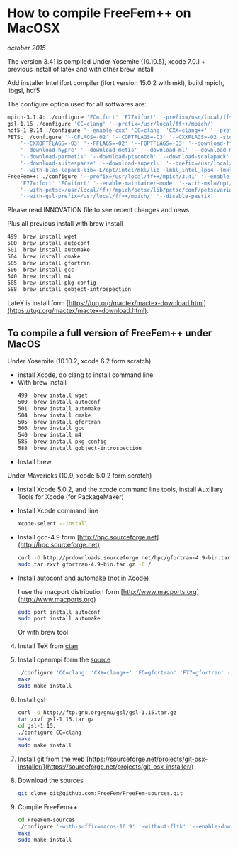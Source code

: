 <!----------------------------------------------------------------------------------->
<!--- This file is part of FreeFEM.                                               --->
<!--- Laboratoire Jacques-Louis Lions                                             --->
<!--- Sorbonne Université, UMR 7598, Paris, F-75005 France                        --->
<!---                                                                             --->
<!--- Foobar is free software: you can redistribute it and/or modify              --->
<!--- it under the terms of the GNU Lesser General Public License as published by --->
<!--- the Free Software Foundation, either version 3 of the License, or           --->
<!--- (at your option) any later version.                                         --->
<!---                                                                             --->
<!--- Foobar is distributed in the hope that it will be useful,                   --->
<!--- but WITHOUT ANY WARRANTY; without even the implied warranty of              --->
<!--- MERCHANTABILITY or FITNESS FOR A PARTICULAR PURPOSE.  See the               --->
<!--- GNU Lesser General Public License for more details.                         --->
<!---                                                                             --->
<!--- You should have received a copy of the GNU Lesser General Public License    --->
<!--- along with Foobar.  If not, see <http://www.gnu.org/licenses/>.             --->
<!----------------------------------------------------------------------------------->

# How to compile FreeFem++ on MacOSX

_october 2015_

The version 3.41 is compiled Under Yosemite (10.10.5),
xcode 7.0.1 + previous install of latex and with other brew install


Add installer Intel ifort compiler (ifort version 15.0.2 with mkl),
build mpich, libgsl, hdf5

The configure option used for all softwares are:
```bash
mpich-3.1.4: ./configure 'FC=ifort' 'F77=ifort' '-prefix=/usr/local/ff++/mpich'
gsl-1.16 ./configure 'CC=clang' '--prefix=/usr/local/ff++/mpich/'
hdf5-1.8.14 ./configure '--enable-cxx' 'CC=clang' 'CXX=clang++' '--prefix=/usr/local/ff++/mpich'
PETSc ./configure '--CFLAGS=-O2' '--COPTFLAGS=-O3' '--CXXFLAGS=-O2 -std=c++11' \
	'--CXXOPTFLAGS=-O3' '--FFLAGS=-O2' '--FOPTFLAGS=-O3' '--download-fftw' \
	'--download-hypre' '--download-metis' '--download-ml' '--download-mumps' \
	'--download-parmetis' '--download-ptscotch' '--download-scalapack' \
	'--download-suitesparse' '--download-superlu' '--prefix=/usr/local/ff++/mpich/petsc' \
	'--with-blas-lapack-lib=-L/opt/intel/mkl/lib -lmkl_intel_lp64 -lmkl_intel_lp64 -lmkl_sequential -lmkl_core -lmkl_sequential -lm -lpthread' '--with-mpi-dir=/usr/local/ff++/mpich' 'PETSC_ARCH=arch-ff++'
FreeFem++: ./configure '--prefix=/usr/local/ff++/mpich/3.41' '--enable-download' '--enable-optim' '--enable-m64' \
	'F77=ifort' 'FC=ifort' '--enable-maintainer-mode' '--with-mkl=/opt/intel/mkl/lib' \
	'--with-petsc=/usr/local/ff++/mpich/petsc/lib/petsc/conf/petscvariables' '-with-hdf5=/usr/local/ff++/mpich/bin/h5cc' \
	'--with-gsl-prefix=/usr/local/ff++/mpich/' '--disable-pastix'
```

Please read INNOVATION file to see recent changes and news

Plus all previous install with brew install
```bash
499  brew install wget
500  brew install autoconf
501  brew install automake
504  brew install cmake
505  brew install gfortran
506  brew install gcc
540  brew install m4
585  brew install pkg-config
588  brew install gobject-introspection
```

LateX is install form [https://tug.org/mactex/mactex-download.html](https://tug.org/mactex/mactex-download.html).

## To compile a full version of FreeFem++ under MacOS

Under Yosemite (10.10.2, xcode 6.2 form scratch)

 * install Xcode, do clang to install command line
 * With brew install
	```bash
	499  brew install wget
	500  brew install autoconf
	501  brew install automake
	504  brew install cmake
	505  brew install gfortran
	506  brew install gcc
	540  brew install m4
	585  brew install pkg-config
	588  brew install gobject-introspection
	```
 * Install brew

Under Mavericks (10.9, xcode 5.0.2 form scratch)

 * Install Xcode 5.0.2, and the xcode command line tools,
 install Auxiliary Tools for Xcode (for PackageMaker)
 * Install Xcode command line
	```bash
	xcode-select --install
	```
 * Install gcc-4.9 form [http://hpc.sourceforge.net](http://hpc.sourceforge.net)
	```bash
	curl -O http://prdownloads.sourceforge.net/hpc/gfortran-4.9-bin.tar.gz?download
	sudo tar zxvf gfortran-4.9-bin.tar.gz -C /
	```
 * Install autoconf and automake (not in Xcode)

	I use the macport distribution form [http://www.macports.org](http://www.macports.org)
	```bash
	sudo port install autoconf
	sudo port install automake
	```
	Or with brew tool
 4) Install TeX from [ctan](http://mirrors.ctan.org/systems/mac/mactex/MacTeX.pkg)
 5) Install openmpi form the [source](http://www.open-mpi.org/software/ompi/v1.6/downloads/openmpi-1.6.5.tar.bz2)
	```bash
	./configure 'CC=clang' 'CXX=clang++' 'FC=gfortran' 'F77=gfortran' --enable-ltdl-convenience
	make
	sudo make install
	```
 6) Install gsl
	```bash
	curl -O http://ftp.gnu.org/gnu/gsl/gsl-1.15.tar.gz
	tar zxvf gsl-1.15.tar.gz
	cd gsl-1.15.
	./configure CC=clang
	make
	sudo make install
	```
 7) Install git from the web [https://sourceforge.net/projects/git-osx-installer/](https://sourceforge.net/projects/git-osx-installer/)

 8) Download the sources
	```bash
	git clone git@github.com:FreeFem/FreeFem-sources.git
	```
 9) Compile FreeFem++
	```bash
	cd FreeFem-sources
	./configure '-with-suffix=macos-10.9' '-without-fltk' '--enable-download' '--enable-optim' 'MPIRUN=/usr/local/bin/mpirun' '--enable-m64' '--without-x' 'CC=clang' 'CXXFLAGS=-std=c++11' 'CXX=clang++' 'F77=/usr/local/bin/gfortran' 'FC=/usr/local/bin/gfortran' 'MPICXX=/usr/local/bin/mpic++' 'MPICC=/usr/local/bin/mpicc' 'MPIFC=/usr/local/bin/mpif90' 'MPIF77=/usr/local/bin/mpif90' '--enable-maintainer-mode'
	make
	sudo make install
	```
